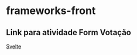 # frameworks-front
## Link para atividade Form Votação
[Svelte](https://www.chromatic.com/library?appId=60df0f0c887198003bda15fb&buildNumber=12)
